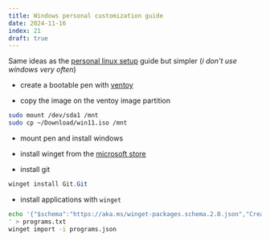 ```yaml
---
title: Windows personal customization guide
date: 2024-11-16
index: 21
draft: true
---
```


Same ideas as the [personal linux setup](ARCH_SETUP.md)  guide but simpler (*i don't use windows very often*)

- create a bootable pen with [ventoy](https://www.ventoy.net/en/index.html)

- copy the image on the ventoy image partition

```bash
sudo mount /dev/sda1 /mnt
sudo cp ~/Download/win11.iso /mnt
```

- mount pen and install windows

- install winget from the [microsoft store](https://apps.microsoft.com/detail/9nblggh4nns1?hl=en-us&gl=IT)

- install git

```powershell
winget install Git.Git
```

- install applications with `winget`

```bash
echo '{"$schema":"https://aka.ms/winget-packages.schema.2.0.json","CreationDate":"2024-06-18T21:47:02.054-00:00","Sources":[{"Packages":[{"PackageIdentifier":"Discord.Discord"},{"PackageIdentifier":"Git.Git"},{"PackageIdentifier":"Microsoft.Edge"},{"PackageIdentifier":"Microsoft.EdgeWebView2Runtime"},{"PackageIdentifier":"Microsoft.AppInstaller"},{"PackageIdentifier":"Microsoft.UI.Xaml.2.7"},{"PackageIdentifier":"Microsoft.UI.Xaml.2.8"},{"PackageIdentifier":"Microsoft.VCLibs.Desktop.14"},{"PackageIdentifier":"Microsoft.DevHome"},{"PackageIdentifier":"Microsoft.WindowsTerminal"},{"PackageIdentifier":"Mozilla.Firefox"},{"PackageIdentifier":"Mozilla.Thunderbird"},{"PackageIdentifier":"Microsoft.OneDrive"},{"PackageIdentifier":"Spotify.Spotify"},{"PackageIdentifier":"Valve.Steam"},{"PackageIdentifier":"Ubisoft.Connect"},{"PackageIdentifier":"vim.vim"},{"PackageIdentifier":"Obsidian.Obsidian"},{"PackageIdentifier":"GitHub.cli"},{"PackageIdentifier":"Microsoft.VCRedist.2015+.x86"},{"PackageIdentifier":"Telegram.TelegramDesktop"},{"PackageIdentifier":"Nvidia.GeForceExperience"},{"PackageIdentifier":"Nvidia.PhysX"},{"PackageIdentifier":"Nextcloud.NextcloudDesktop"},{"PackageIdentifier":"Microsoft.PowerShell"},{"PackageIdentifier":"Microsoft.VCRedist.2012.x64"},{"PackageIdentifier":"Microsoft.VCRedist.2015+.x64"}],"SourceDetails":{"Argument":"https://cdn.winget.microsoft.com/cache","Identifier":"Microsoft.Winget.Source_8wekyb3d8bbwe","Name":"winget","Type":"Microsoft.PreIndexed.Package"}}],"WinGetVersion":"1.7.11261"}
' > programs.txt
winget import -i programs.json
```
